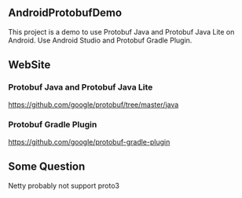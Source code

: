 ## AndroidProtobufDemo
This project is a demo to use Protobuf Java and Protobuf Java Lite on Android.
Use Android Studio and Protobuf Gradle Plugin.</br>  

## WebSite
### Protobuf Java and Protobuf Java Lite
https://github.com/google/protobuf/tree/master/java
### Protobuf Gradle Plugin
https://github.com/google/protobuf-gradle-plugin  

## Some Question
Netty probably not support proto3  
